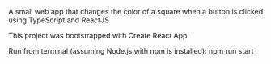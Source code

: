 A small web app that changes the color of a square when a button is clicked using TypeScript and ReactJS

This project was bootstrapped with Create React App.

Run from terminal (assuming Node.js with npm is installed): npm run start
